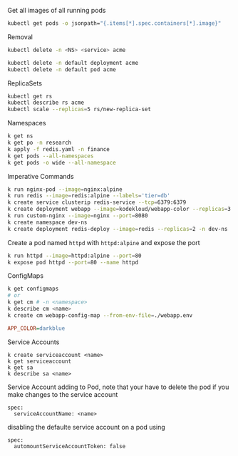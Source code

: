 Get all images of all running pods
```bash
kubectl get pods -o jsonpath="{.items[*].spec.containers[*].image}"
```

Removal
```bash
kubectl delete -n <NS> <service> acme

kubectl delete -n default deployment acme
kubectl delete -n default pod acme
```

ReplicaSets
```bash
kubectl get rs
kubectl describe rs acme
kubectl scale --replicas=5 rs/new-replica-set
```

Namespaces
```bash
k get ns
k get po -n research
k apply -f redis.yaml -n finance
k get pods --all-namespaces
k get pods -o wide --all-namespace
```

Imperative Commands
```bash
k run nginx-pod --image=nginx:alpine
k run redis --image=redis:alpine --labels='tier=db'
k create service clusterip redis-service --tcp=6379:6379
k create deployment webapp --image=kodekloud/webapp-color --replicas=3
k run custom-nginx --image=nginx --port=8080
k create namespace dev-ns
k create deployment redis-deploy --image=redis --replicas=2 -n dev-ns
```

Create a pod named `httpd` with `httpd:alpine` and expose the port
```bash
k run httpd --image=httpd:alpine --port=80
k expose pod httpd --port=80 --name httpd
```

ConfigMaps
```bash
k get configmaps
# or
k get cm # -n <namespace>
k describe cm <name>
k create cm webapp-config-map --from-env-file=./webapp.env
```

```ini
APP_COLOR=darkblue
```

Service Accounts

```
k create serviceaccount <name>
k get serviceaccount
k get sa
k describe sa <name>
```

Service Account adding to Pod, note that your have to delete the pod if you make changes to the service account
```
spec:
  serviceAccountName: <name>
```

disabling the defaulte service account on a pod using
```
spec:
  automountServiceAccountToken: false
```

